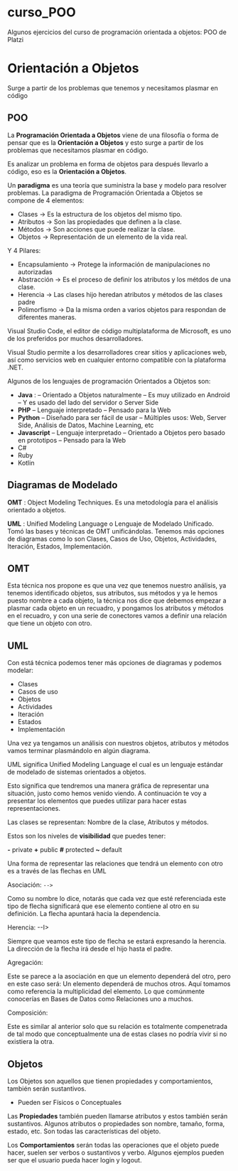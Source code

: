 # curso_POO

Algunos ejercicios del curso de programación orientada a objetos: POO de Platzi

# Orientación a Objetos

 Surge a partir de los problemas que tenemos y necesitamos plasmar en código

## POO

La ****Programación Orientada a Objetos**** viene de una filosofía o forma de pensar que es la **Orientación a Objetos** y esto surge a partir de los problemas que necesitamos plasmar en código.

Es analizar un problema en forma de objetos para después llevarlo a código, eso es la **Orientación a Objetos**.

Un **paradigma** es una teoría que suministra la base y modelo para resolver problemas. La paradigma de Programación Orientada a Objetos se compone de 4 elementos:

* Clases -> Es la estructura de los objetos del mismo tipo.
* Atributos -> Son las propiedades que definen a la clase.
* Métodos -> Son acciones que puede realizar la clase.
* Objetos -> Representación de un elemento de la vida real.

Y 4 Pilares:

* Encapsulamiento -> Protege la información de manipulaciones no autorizadas
* Abstracción -> Es el proceso de definir los atributos y los métdos de una clase.
* Herencia -> Las clases hijo heredan atributos y métodos de las clases padre
* Polimorfismo -> Da la misma orden a varios objetos para respondan de diferentes maneras.

Visual Studio Code, el editor de código multiplataforma de Microsoft, es uno de los preferidos por muchos desarrolladores.

Visual Studio permite a los desarrolladores crear sitios y aplicaciones web, así como servicios web en cualquier entorno compatible con la plataforma .NET.

Algunos de los lenguajes de programación Orientados a Objetos son:

* **Java** :
  – Orientado a Objetos naturalmente
  – Es muy utilizado en Android
  – Y es usado del lado del servidor o Server Side
* **PHP**
  – Lenguaje interpretado
  – Pensado para la Web
* **Python**
  – Diseñado para ser fácil de usar
  – Múltiples usos: Web, Server Side, Análisis de Datos, Machine Learning, etc
* **Javascript**
  – Lenguaje interpretado
  – Orientado a Objetos pero basado en prototipos
  – Pensado para la Web
* C#
* Ruby
* Kotlin

## Diagramas de Modelado

 **OMT** : Object Modeling Techniques. Es una metodología para el análisis orientado a objetos.

**UML** : Unified Modeling Language o Lenguaje de Modelado Unificado. Tomó las bases y técnicas de OMT unificándolas. Tenemos más opciones de diagramas como lo son Clases, Casos de Uso, Objetos, Actividades, Iteración, Estados, Implementación.

## OMT

Esta técnica nos propone es que una vez que tenemos nuestro análisis, ya tenemos identificado objetos, sus atributos, sus métodos y ya le hemos puesto nombre a cada objeto, la técnica nos dice que debemos empezar a plasmar cada objeto en un recuadro, y pongamos los atributos y métodos en el recuadro, y con una serie de conectores vamos a definir una relación que tiene un objeto con otro.

## UML

Con está técnica podemos tener más opciones de diagramas y podemos modelar:

* Clases
* Casos de uso
* Objetos
* Actividades
* Iteración
* Estados
* Implementación

Una vez ya tengamos un análisis con nuestros objetos, atributos y métodos vamos terminar plasmándolo en algún diagrama.

UML significa Unified Modeling Language el cual es un lenguaje estándar de modelado de sistemas orientados a objetos.

Esto significa que tendremos una manera gráfica de representar una situación, justo como hemos venido viendo. A continuación te voy a presentar los elementos que puedes utilizar para hacer estas representaciones.

Las clases se representan: Nombre de la clase, Atributos y métodos.

Estos son los niveles de **visibilidad** que puedes tener:

**-** private
**+** public
**#** protected
**~** default

Una forma de representar las relaciones que tendrá un elemento con otro es a través de las flechas en UML

Asociación: `-->`

Como su nombre lo dice, notarás que cada vez que esté referenciada este tipo de flecha significará que ese elemento contiene al otro en su definición. La flecha apuntará hacia la dependencia.

Herencia: --I>

Siempre que veamos este tipo de flecha se estará expresando la herencia.
La dirección de la flecha irá desde el hijo hasta el padre.

Agregación: 

Este se parece a la asociación en que un elemento dependerá del otro, pero en este caso será: Un elemento dependerá de muchos otros. Aquí tomamos como referencia la multiplicidad del elemento. Lo que comúnmente conocerías en Bases de Datos como Relaciones uno a muchos.

Composición:

Este es similar al anterior solo que su relación es totalmente compenetrada de tal modo que conceptualmente una de estas clases no podría vivir si no existiera la otra.

## Objetos

Los Objetos son aquellos que tienen propiedades y comportamientos, también serán sustantivos.

* Pueden ser Físicos o Conceptuales

Las **Propiedades** también pueden llamarse atributos y estos también serán sustantivos. Algunos atributos o propiedades son nombre, tamaño, forma, estado, etc. Son todas las características del objeto.

Los **Comportamientos** serán todas las operaciones que el objeto puede hacer, suelen ser verbos o sustantivos y verbo. Algunos ejemplos pueden ser que el usuario pueda hacer login y logout.
